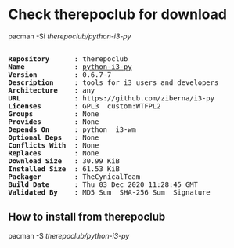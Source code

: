 # Check therepoclub for download

pacman -Si *therepoclub/python-i3-py*

<div class="highlight"><pre class="highlight"><text>
<b>Repository</b>      : therepoclub
<b>Name</b>            : <a href="../../x86_64/python-i3-py-0.6.7-7-any.pkg.tar.zst">python-i3-py</a>
<b>Version</b>         : 0.6.7-7
<b>Description</b>     : tools for i3 users and developers
<b>Architecture</b>    : any
<b>URL</b>             : https://github.com/ziberna/i3-py
<b>Licenses</b>        : GPL3  custom:WTFPL2
<b>Groups</b>          : None
<b>Provides</b>        : None
<b>Depends On</b>      : python  i3-wm
<b>Optional Deps</b>   : None
<b>Conflicts With</b>  : None
<b>Replaces</b>        : None
<b>Download Size</b>   : 30.99 KiB
<b>Installed Size</b>  : 61.53 KiB
<b>Packager</b>        : TheCynicalTeam <wayne6324@gmail.com>
<b>Build Date</b>      : Thu 03 Dec 2020 11:28:45 GMT
<b>Validated By</b>    : MD5 Sum  SHA-256 Sum  Signature
</text></pre></div>

## How to install from therepoclub

pacman -S *therepoclub/python-i3-py*
